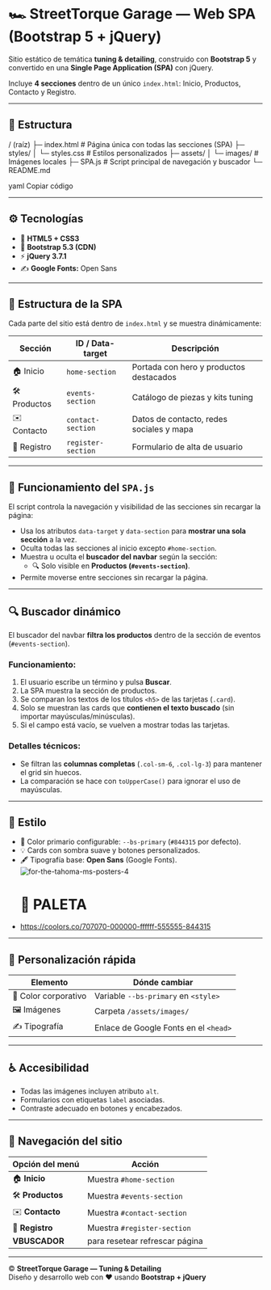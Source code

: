 # 🏎️ StreetTorque Garage — Web SPA (Bootstrap 5 + jQuery)

Sitio estático de temática **tuning & detailing**, construido con **Bootstrap 5** y convertido en una **Single Page Application (SPA)** con jQuery.

Incluye **4 secciones** dentro de un único `index.html`: Inicio, Productos, Contacto y Registro.

---

## 📂 Estructura

/ (raíz)
├─ index.html # Página única con todas las secciones (SPA)
├─ styles/
│ └─ styles.css # Estilos personalizados
├─ assets/
│ └─ images/ # Imágenes locales
├─ SPA.js # Script principal de navegación y buscador
└─ README.md

yaml
Copiar código

---

## ⚙️ Tecnologías

- 🧱 **HTML5 + CSS3**
- 🎨 **Bootstrap 5.3 (CDN)**
- ⚡ **jQuery 3.7.1**
- ✍️ **Google Fonts:** Open Sans

---

## 🧱 Estructura de la SPA

Cada parte del sitio está dentro de `index.html` y se muestra dinámicamente:

| Sección | ID / Data-target | Descripción |
|----------|------------------|--------------|
| 🏠 Inicio | `home-section` | Portada con hero y productos destacados |
| 🛠️ Productos | `events-section` | Catálogo de piezas y kits tuning |
| ✉️ Contacto | `contact-section` | Datos de contacto, redes sociales y mapa |
| 🧾 Registro | `register-section` | Formulario de alta de usuario |

---

## 🧠 Funcionamiento del `SPA.js`

El script controla la navegación y visibilidad de las secciones sin recargar la página:

- Usa los atributos `data-target` y `data-section` para **mostrar una sola sección** a la vez.  
- Oculta todas las secciones al inicio excepto `#home-section`.  
- Muestra u oculta el **buscador del navbar** según la sección:
  - 🔍 Solo visible en **Productos (`#events-section`)**.
- Permite moverse entre secciones sin recargar la página.

---

## 🔍 Buscador dinámico

El buscador del navbar **filtra los productos** dentro de la sección de eventos (`#events-section`).

### Funcionamiento:
1. El usuario escribe un término y pulsa **Buscar**.  
2. La SPA muestra la sección de productos.  
3. Se comparan los textos de los títulos `<h5>` de las tarjetas (`.card`).  
4. Solo se muestran las cards que **contienen el texto buscado** (sin importar mayúsculas/minúsculas).  
5. Si el campo está vacío, se vuelven a mostrar todas las tarjetas.

### Detalles técnicos:
- Se filtran las **columnas completas** (`.col-sm-6`, `.col-lg-3`) para mantener el grid sin huecos.  
- La comparación se hace con `toUpperCase()` para ignorar el uso de mayúsculas.

---

## 🎨 Estilo

- 🎨 Color primario configurable: `--bs-primary` (`#844315` por defecto).  
- 💡 Cards con sombra suave y botones personalizados.  
- 🖋️ Tipografía base: **Open Sans** (Google Fonts).
![for-the-tahoma-ms-posters-4](https://github.com/user-attachments/assets/abb74319-901d-45a3-98da-f7c25b2448ec)
  # 🎨 PALETA
- https://coolors.co/707070-000000-ffffff-555555-844315

---

## 🧩 Personalización rápida

| Elemento | Dónde cambiar |
|-----------|----------------|
| 🎨 Color corporativo | Variable `--bs-primary` en `<style>` |
| 🖼️ Imágenes | Carpeta `/assets/images/` |
| ✍️ Tipografía | Enlace de Google Fonts en el `<head>` |

---

## ♿ Accesibilidad

- Todas las imágenes incluyen atributo `alt`.  
- Formularios con etiquetas `label` asociadas.  
- Contraste adecuado en botones y encabezados.  

---

## 🚀 Navegación del sitio

| Opción del menú | Acción |
|------------------|--------|
| 🏠 **Inicio** | Muestra `#home-section` |
| 🛠️ **Productos** | Muestra `#events-section` |
| ✉️ **Contacto** | Muestra `#contact-section` |
| 🧾 **Registro** | Muestra `#register-section` |
|  **VBUSCADOR** | para resetear refrescar página |

---

© **StreetTorque Garage — Tuning & Detailing**  
Diseño y desarrollo web con ❤️ usando **Bootstrap + jQuery**
